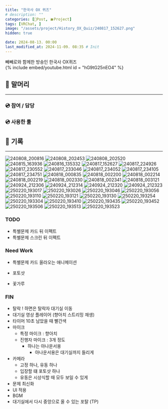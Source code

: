 ```yaml
---
title: "한국사 OX 퀴즈"
# description: ""
categories: [📀Post, 🫐Project]
tags: [VRChat, ]
image: "/assets/project/History_OX_Quiz/240817_152627.png"
hidden: true

date: 2024-08-13. 00:00
last_modified_at: 2024-11-09. 08:35 # Init
---
```


빼빼로와 함께한 방송인 한국사 OX퀴즈  
{% include embed/youtube.html id = "hG9tG25nEO4" %}

## 📀 말머리

---

### 💿 참여 / 담당

### 💿 사용한 툴

## 📀 기록

---

![240808_200816](/assets/project/History_OX_Quiz/240808_200816.png)
![240808_202453](/assets/project/History_OX_Quiz/240808_202453.png)
![240808_202520](/assets/project/History_OX_Quiz/240808_202520.png)
![240815_163936](/assets/project/History_OX_Quiz/240815_163936.png)
![240816_135332](/assets/project/History_OX_Quiz/240816_135332.png)
![240817_152627](/assets/project/History_OX_Quiz/240817_152627.png)
![240817_224926](/assets/project/History_OX_Quiz/240817_224926.png)
![240817_230552](/assets/project/History_OX_Quiz/240817_230552.png)
![240817_233046](/assets/project/History_OX_Quiz/240817_233046.png)
![240817_234052](/assets/project/History_OX_Quiz/240817_234052.png)
![240817_234105](/assets/project/History_OX_Quiz/240817_234105.png)
![240817_234751](/assets/project/History_OX_Quiz/240817_234751.png)
![240818_000835](/assets/project/History_OX_Quiz/240818_000835.png)
![240818_002200](/assets/project/History_OX_Quiz/240818_002200.png)
![240818_002214](/assets/project/History_OX_Quiz/240818_002214.png)
![240818_002219](/assets/project/History_OX_Quiz/240818_002219.png)
![240818_002330](/assets/project/History_OX_Quiz/240818_002330.png)
![240818_002341](/assets/project/History_OX_Quiz/240818_002341.png)
![240818_003121](/assets/project/History_OX_Quiz/240818_003121.png)
![240924_212306](/assets/project/History_OX_Quiz/240924_212306.png)
![240924_212314](/assets/project/History_OX_Quiz/240924_212314.png)
![240924_212320](/assets/project/History_OX_Quiz/240924_212320.png)
![240924_212323](/assets/project/History_OX_Quiz/240924_212323.png)
![250220_193017](/assets/project/History_OX_Quiz/250220_193017.png)
![250220_193026](/assets/project/History_OX_Quiz/250220_193026.png)
![250220_193046](/assets/project/History_OX_Quiz/250220_193046.png)
![250220_193056](/assets/project/History_OX_Quiz/250220_193056.png)
![250220_193110](/assets/project/History_OX_Quiz/250220_193110.png)
![250220_193121](/assets/project/History_OX_Quiz/250220_193121.png)
![250220_193130](/assets/project/History_OX_Quiz/250220_193130.png)
![250220_193254](/assets/project/History_OX_Quiz/250220_193254.png)
![250220_193304](/assets/project/History_OX_Quiz/250220_193304.png)
![250220_193410](/assets/project/History_OX_Quiz/250220_193410.png)
![250220_193435](/assets/project/History_OX_Quiz/250220_193435.png)
![250220_193452](/assets/project/History_OX_Quiz/250220_193452.png)
![250220_193506](/assets/project/History_OX_Quiz/250220_193506.png)
![250220_193513](/assets/project/History_OX_Quiz/250220_193513.png)
![250220_193523](/assets/project/History_OX_Quiz/250220_193523.png)

### TODO

- 특별문제 카드 뒤 이펙트
- 특별문제 스크린 뒤 이펙트

### Need Work

- 특별문제 카드 올라오는 애니메이션

- 포토샷
- 꽃가루

### FIN

- 탈락 ! 하면은 탈락자 대기실 이동
- 대기실 영상 플레이어 (향아치 스트리밍 재생)
- 타이머 10초 남았을 때 빨간색
- 마이크
  - 특정 마이크 : 향아치
  - 진행자 마이크 : 3개 정도
    - 하나는 아나운서용
      - 아나운서용은 대기실까지 들리게
- 카메라
  - 고정 하나, 유동 하나
  - 입장할 떄 포토샷 하나
  - 유동은 시상식할 때 모두 보일 수 있게
- 문제 최신화
- UI 적용
- BGM
- 대기실에서 다시 중앙으로 올 수 있는 포탈 (TP)
